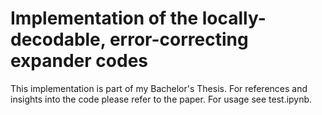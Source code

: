 # Implementation of the locally-decodable, error-correcting expander codes
This implementation is part of my Bachelor's Thesis. For references and insights into the code please refer to the paper. For usage see test.ipynb.
